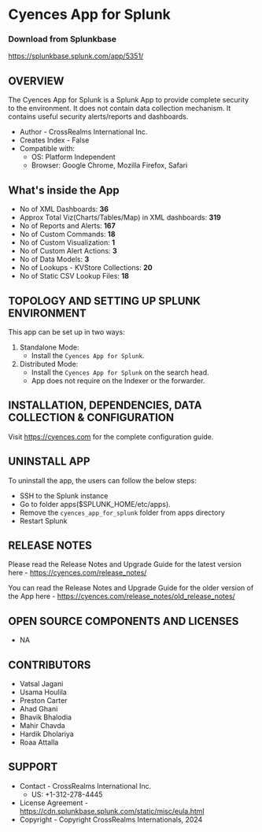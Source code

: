 # Cyences App for Splunk

### Download from Splunkbase
https://splunkbase.splunk.com/app/5351/


OVERVIEW
--------
The Cyences App for Splunk is a Splunk App to provide complete security to the environment. It does not contain data collection mechanism. It contains useful security alerts/reports and dashboards.

* Author - CrossRealms International Inc.
* Creates Index - False
* Compatible with:
   * OS: Platform Independent
   * Browser: Google Chrome, Mozilla Firefox, Safari


## What's inside the App

* No of XML Dashboards: **36**
* Approx Total Viz(Charts/Tables/Map) in XML dashboards: **319**
* No of Reports and Alerts: **167**
* No of Custom Commands: **18**
* No of Custom Visualization: **1**
* No of Custom Alert Actions: **3**
* No of Data Models: **3**
* No of Lookups - KVStore Collections: **20**
* No of Static CSV Lookup Files: **18**



TOPOLOGY AND SETTING UP SPLUNK ENVIRONMENT
------------------------------------------
This app can be set up in two ways: 
  1. Standalone Mode: 
     * Install the `Cyences App for Splunk`.
  2. Distributed Mode: 
     * Install the `Cyences App for Splunk` on the search head.
     * App does not require on the Indexer or the forwarder.


INSTALLATION, DEPENDENCIES, DATA COLLECTION & CONFIGURATION
------------------------------------------------------------
Visit https://cyences.com for the complete configuration guide.


UNINSTALL APP
-------------
To uninstall the app, the users can follow the below steps:
* SSH to the Splunk instance
* Go to folder apps($SPLUNK_HOME/etc/apps).
* Remove the `cyences_app_for_splunk` folder from apps directory
* Restart Splunk


RELEASE NOTES
-------------
Please read the Release Notes and Upgrade Guide for the latest version here - https://cyences.com/release_notes/

You can read the Release Notes and Upgrade Guide for the older version of the App here - https://cyences.com/release_notes/old_release_notes/


OPEN SOURCE COMPONENTS AND LICENSES
------------------------------
* NA


CONTRIBUTORS
------------
* Vatsal Jagani
* Usama Houlila
* Preston Carter
* Ahad Ghani
* Bhavik Bhalodia
* Mahir Chavda
* Hardik Dholariya
* Roaa Attalla


SUPPORT
-------
* Contact - CrossRealms International Inc.
  * US: +1-312-278-4445
* License Agreement - https://cdn.splunkbase.splunk.com/static/misc/eula.html
* Copyright - Copyright CrossRealms Internationals, 2024
